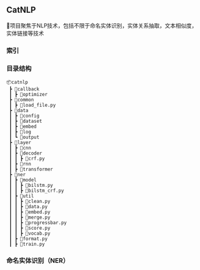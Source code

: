 ## CatNLP

👋项目聚焦于NLP技术，包括不限于命名实体识别，实体关系抽取，文本相似度，实体链接等技术

### 索引

### 目录结构

```
📦catnlp
 ┣ 📂callback
 ┃ ┣ 📂optimizer
 ┣ 📂common
 ┃ ┣ 📜load_file.py
 ┣ 📂data
 ┃ ┣ 📂config
 ┃ ┣ 📂dataset
 ┃ ┣ 📂embed
 ┃ ┣ 📂log
 ┃ ┗ 📂output
 ┣ 📂layer
 ┃ ┣ 📂cnn
 ┃ ┣ 📂decoder
 ┃ ┃ ┣ 📜crf.py
 ┃ ┣ 📂rnn
 ┃ ┣ 📂transformer
 ┣ 📂ner
 ┃ ┣ 📂model
 ┃ ┃ ┣ 📜bilstm.py
 ┃ ┃ ┣ 📜bilstm_crf.py
 ┃ ┣ 📂util
 ┃ ┃ ┣ 📜clean.py
 ┃ ┃ ┣ 📜data.py
 ┃ ┃ ┣ 📜embed.py
 ┃ ┃ ┣ 📜merge.py
 ┃ ┃ ┣ 📜progressbar.py
 ┃ ┃ ┣ 📜score.py
 ┃ ┃ ┣ 📜vocab.py
 ┃ ┣ 📜format.py
 ┃ ┣ 📜train.py
```

### 命名实体识别（NER）
